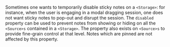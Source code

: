 Sometimes one wants to temporarily disable sticky notes on a `<Storage>`: for instance, when the user is engaging in a modal dragging session, one does not want sticky notes to pop-out and disrupt the session. The `disabled` property can be used to prevent notes from showing or hiding on all the `<Source>s` contained in a `<Storage>`. The property also exists on `<Source>s` to provide fine-grain control at that level.
Notes which are pinned are not affected by this property.
